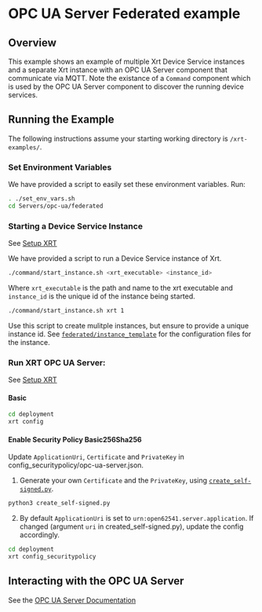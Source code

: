 # OPC UA Server Federated example

## Overview

This example shows an example of multiple Xrt Device Service instances and a separate Xrt instance with an OPC UA Server component that communicate via MQTT. Note the existance of a `Command` component which is used by the OPC UA Server component to discover the running device services.

## Running the Example

The following instructions assume your starting working directory is `/xrt-examples/`.

### **Set Environment Variables**

We have provided a script to easily set these environment variables. Run:

```bash
. ./set_env_vars.sh
cd Servers/opc-ua/federated
```

### **Starting a Device Service Instance**

See [Setup XRT](../../DeviceServices/interactive-walkthrough/setup-xrt.md)

We have provided a script to run a Device Service instance of Xrt.

```bash
./command/start_instance.sh <xrt_executable> <instance_id>
```

Where `xrt_executable` is the path and name to the xrt executable and `instance_id` is the unique id of the instance being started.

```bash
./command/start_instance.sh xrt 1
```

Use this script to create mulitple instances, but ensure to provide a unique instance id.
See [`federated/instance_template`](./instance_template/) for the configuration files for the instance.

### **Run XRT OPC UA Server:**

See [Setup XRT](../../DeviceServices/interactive-walkthrough/setup-xrt.md)

#### Basic

```bash
cd deployment
xrt config
```

#### Enable Security Policy Basic256Sha256

Update `ApplicationUri`, `Certificate` and `PrivateKey` in config_securitypolicy/opc-ua-server.json.

1. Generate your own `Certificate` and the `PrivateKey`, using [`create_self-signed.py`](https://github.com/open62541/open62541/tree/master/tools/certs).

```bash
python3 create_self-signed.py
```

2. By default `ApplicationUri` is set to `urn:open62541.server.application`. If changed (argument `uri` in created_self-signed.py), update the config accordingly.

```bash
cd deployment
xrt config_securitypolicy
```

## Interacting with the OPC UA Server

See the [OPC UA Server Documentation](https://docs.iotechsys.com/edge-xrt22/server-components/opc-ua-server-component.html)
